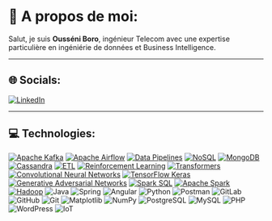 # 👋 A propos de moi:

Salut, je suis **Ousséni Boro**, ingénieur Telecom avec une expertise particulière en ingéniérie de données et Business Intelligence.

---

## 🌐 Socials:  

[![LinkedIn](https://upload.wikimedia.org/wikipedia/commons/0/01/LinkedIn_Logo.svg)](https://www.linkedin.com/in/ousseni-boro-81b8631a2/)

---

## 💻 Technologies:

[![Apache Kafka](https://img.shields.io/badge/Apache%20Kafka-231F20?style=for-the-badge&logo=apachekafka&logoColor=white)](https://kafka.apache.org/)
[![Apache Airflow](https://img.shields.io/badge/Apache%20Airflow-017CEE?style=for-the-badge&logo=apacheairflow&logoColor=white)](https://airflow.apache.org/)
[![Data Pipelines](https://img.shields.io/badge/Data%20Pipelines-FF6F00?style=for-the-badge&logo=data-pipelines&logoColor=white)](https://en.wikipedia.org/wiki/Data_pipeline)
[![NoSQL](https://img.shields.io/badge/NoSQL-3E4C59?style=for-the-badge&logo=nosql&logoColor=white)](https://en.wikipedia.org/wiki/NoSQL)
[![MongoDB](https://img.shields.io/badge/MongoDB-47A248?style=for-the-badge&logo=mongodb&logoColor=white)](https://www.mongodb.com/)
[![Cassandra](https://img.shields.io/badge/Apache%20Cassandra-1287B1?style=for-the-badge&logo=apachecassandra&logoColor=white)](https://cassandra.apache.org/)
[![ETL](https://img.shields.io/badge/ETL-FF4500?style=for-the-badge&logo=extract-transform-load&logoColor=white)](https://en.wikipedia.org/wiki/Extract,_transform,_load)
[![Reinforcement Learning](https://img.shields.io/badge/Reinforcement%20Learning-00BFFF?style=for-the-badge&logo=deep-learning&logoColor=white)](https://en.wikipedia.org/wiki/Reinforcement_learning)
[![Transformers](https://img.shields.io/badge/Transformers-FFBB00?style=for-the-badge&logo=transformers&logoColor=white)](https://huggingface.co/transformers/)
[![Convolutional Neural Networks](https://img.shields.io/badge/CNN-DC143C?style=for-the-badge&logo=neural&logoColor=white)](https://en.wikipedia.org/wiki/Convolutional_neural_network)
[![TensorFlow Keras](https://img.shields.io/badge/TensorFlow%20Keras-FF6F00?style=for-the-badge&logo=tensorflow&logoColor=white)](https://www.tensorflow.org/guide/keras)
[![Generative Adversarial Networks](https://img.shields.io/badge/GANs-8A2BE2?style=for-the-badge&logo=deep-learning&logoColor=white)](https://en.wikipedia.org/wiki/Generative_adversarial_network)
[![Spark SQL](https://img.shields.io/badge/Spark%20SQL-FF6F00?style=for-the-badge&logo=apachespark&logoColor=white)](https://spark.apache.org/sql/)
[![Apache Spark](https://img.shields.io/badge/Apache%20Spark-E25A1C?style=for-the-badge&logo=apachespark&logoColor=white)](https://spark.apache.org/)
[![Hadoop](https://img.shields.io/badge/Apache%20Hadoop-66CCFF?style=for-the-badge&logo=apachehadoop&logoColor=white)](https://hadoop.apache.org/)
![Java](https://img.shields.io/badge/Java-ED8B00?style=for-the-badge&logo=java&logoColor=white)
![Spring](https://img.shields.io/badge/spring-6DB33F?style=for-the-badge&logo=spring&logoColor=white)
![Angular](https://img.shields.io/badge/Angular-DD0031?style=for-the-badge&logo=angular&logoColor=white)
![Python](https://img.shields.io/badge/python-3670A0?style=for-the-badge&logo=python&logoColor=ffdd54)
![Postman](https://img.shields.io/badge/Postman-FF6C37?style=for-the-badge&logo=postman&logoColor=white)
![GitLab](https://img.shields.io/badge/GitLab-FCA121?style=for-the-badge&logo=gitlab&logoColor=white)
![GitHub](https://img.shields.io/badge/GitHub-181717?style=for-the-badge&logo=github&logoColor=white)
![Git](https://img.shields.io/badge/Git-F05032?style=for-the-badge&logo=git&logoColor=white)
![Matplotlib](https://img.shields.io/badge/Matplotlib-FFD43B?style=for-the-badge&logo=matplotlib&logoColor=black)
![NumPy](https://img.shields.io/badge/NumPy-013243?style=for-the-badge&logo=numpy&logoColor=white)
![PostgreSQL](https://img.shields.io/badge/PostgreSQL-4169E1?style=for-the-badge&logo=postgresql&logoColor=white)
![MySQL](https://img.shields.io/badge/MySQL-4479A1?style=for-the-badge&logo=mysql&logoColor=white)
![PHP](https://img.shields.io/badge/PHP-777BB4?style=for-the-badge&logo=php&logoColor=white)
![WordPress](https://img.shields.io/badge/WordPress-21759B?style=for-the-badge&logo=wordpress&logoColor=white)
![IoT](https://img.shields.io/badge/IoT-29A3E3?style=for-the-badge&logo=iot&logoColor=white)



